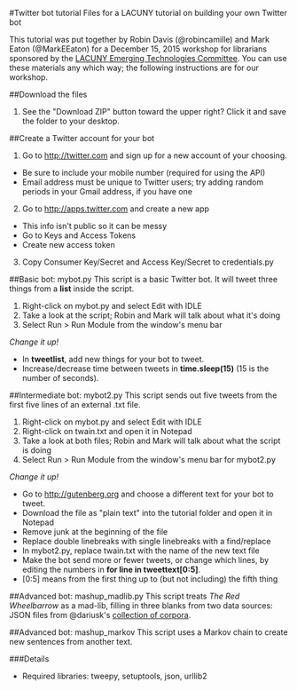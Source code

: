 #Twitter bot tutorial
Files for a LACUNY tutorial on building your own Twitter bot

This tutorial was put together by Robin Davis (@robincamille) and Mark Eaton (@MarkEEaton) for a December 15, 2015 workshop for librarians sponsored by the [LACUNY Emerging Technologies Committee](http://commons.gc.cuny.edu/groups/lacuny-emerging-technologies-committee/). You can use these materials any which way; the following instructions are for our workshop.

##Download the files
1. See the "Download ZIP" button toward the upper right? Click it and save the folder to your desktop. 

##Create a Twitter account for your bot
1. Go to http://twitter.com and sign up for a new account of your choosing.
 - Be sure to include your mobile number (required for using the API) 
 - Email address must be unique to Twitter users; try adding random periods in your Gmail address, if you have one
2. Go to http://apps.twitter.com and create a new app
 - This info isn't public so it can be messy 
 - Go to Keys and Access Tokens
 - Create new access token
3. Copy Consumer Key/Secret and Access Key/Secret to credentials.py 

##Basic bot: mybot.py
This script is a basic Twitter bot. It will tweet three things from a **list** inside the script.
1. Right-click on mybot.py and select Edit with IDLE
2. Take a look at the script; Robin and Mark will talk about what it's doing
3. Select Run > Run Module from the window's menu bar

*Change it up!*
- In **tweetlist**, add new things for your bot to tweet. 
- Increase/decrease time between tweets in **time.sleep(15)** (15 is the number of seconds). 

##Intermediate bot: mybot2.py
This script sends out five tweets from the first five lines of an external .txt file.
1. Right-click on mybot.py and select Edit with IDLE
2. Right-click on twain.txt and open it in Notepad
3. Take a look at both files; Robin and Mark will talk about what the script is doing
4. Select Run > Run Module from the window's menu bar for mybot2.py

*Change it up!*
- Go to http://gutenberg.org and choose a different text for your bot to tweet. 
 - Download the file as "plain text" into the tutorial folder and open it in Notepad
 - Remove junk at the beginning of the file
 - Replace double linebreaks with single linebreaks with a find/replace
 - In mybot2.py, replace twain.txt with the name of the new text file 
- Make the bot send more or fewer tweets, or change which lines, by editing the numbers in **for line in tweettext[0:5]**. 
 - [0:5] means from the first thing up to (but not including) the fifth thing
 
##Advanced bot: mashup_madlib.py
This script treats *The Red Wheelbarrow* as a mad-lib, filling in three blanks from two data sources: JSON files from @dariusk's [collection of corpora](https://github.com/dariusk/corpora). 

##Advanced bot: mashup_markov
This script uses a Markov chain to create new sentences from another text.

###Details
- Required libraries: tweepy, setuptools, json, urllib2